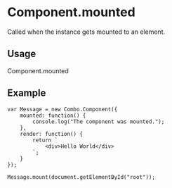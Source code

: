 # Component.mounted

Called when the instance gets mounted to an element.

## Usage

Component.mounted

## Example

	var Message = new Combo.Component({
		mounted: function() {
			console.log("The component was mounted.");
		},
		render: function() {
			return `
				<div>Hello World</div>
			`;
		}
	});

	Message.mount(document.getElementById("root"));
